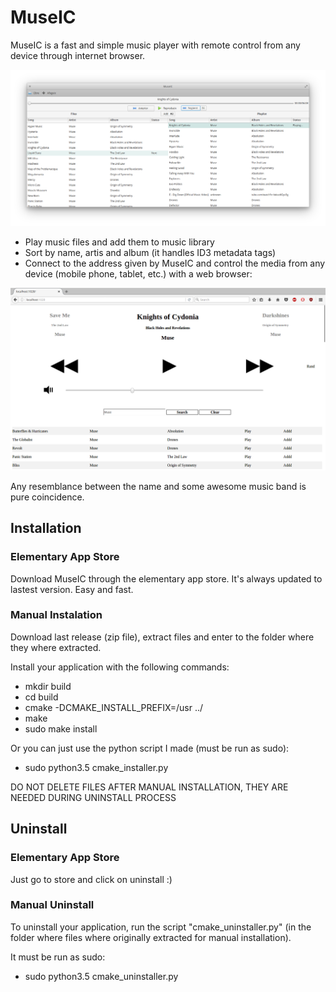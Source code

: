 # MuseIC


MuseIC is a fast and simple music player with remote control from any device through internet browser.

![MuseIC Screenshoot](/data/museic_screenshoot.png)

- Play music files and add them to music library
- Sort by name, artis and album (it handles ID3 metadata tags)
- Connect to the address given by MuseIC and control the media from any device (mobile phone, tablet, etc.) with a web browser:


![MuseIC Client Screenshoot](/data/museic_client_screenshoot.png)


Any resemblance between the name and some awesome music band is pure coincidence.

## Installation

### Elementary App Store

Download MuseIC through the elementary app store. It's always updated to lastest version.
Easy and fast.

### Manual Instalation

Download last release (zip file), extract files and enter to the folder where they where extracted.

Install your application with the following commands:
- mkdir build
- cd build
- cmake -DCMAKE_INSTALL_PREFIX=/usr ../
- make
- sudo make install

Or you can just use the python script I made (must be run as sudo):
- sudo python3.5 cmake_installer.py

DO NOT DELETE FILES AFTER MANUAL INSTALLATION, THEY ARE NEEDED DURING UNINSTALL PROCESS

## Uninstall

### Elementary App Store

Just go to store and click on uninstall :)

### Manual Uninstall

To uninstall your application, run the script "cmake_uninstaller.py" (in the folder where files where originally extracted for manual installation).

It must be run as sudo:
- sudo python3.5 cmake_uninstaller.py
